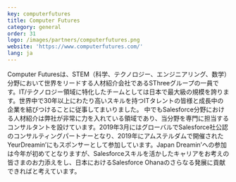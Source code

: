 ```yaml
---
key: computerfutures
title: Computer Futures
category: general
order: 31
logo: /images/partners/computerfutures.png
website: 'https://www.computerfutures.com/'
lang: ja
---
```

Computer Futuresは、STEM（科学、テクノロジー、エンジニアリング、数学）分野において世界をリードする人材紹介会社であるSThreeグループの一員です。IT/テクノロジー領域に特化したチームとしては日本で最大級の規模を誇ります。世界中で30年以上にわたり高いスキルを持つITタレントの皆様と成長中の企業を結びつけることに従事してまいりました。
中でもSalesforce分野における人材紹介は弊社が非常に力を入れている領域であり、当分野を専門に担当するコンサルタントを設けています。2019年3月にはグローバルでSalesforce社公認のコンサルティングパートナーとなり、2019年にアムステルダムで開催されたYeurDreamin’にもスポンサーとして参加しています。Japan Dreamin’への参加は今年が初めてとなりますが、Salesforceスキルを活かしたキャリアをお考えの皆さまのお力添えをし、日本におけるSalesforce Ohanaのさらなる発展に貢献できればと考えています。